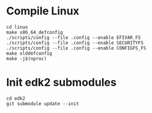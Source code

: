 # Compile Linux

```shell
cd linux
make x86_64_defconfig
./scripts/config --file .config --enable EFIVAR_FS
./scripts/config --file .config --enable SECURITYFS
./scripts/config --file .config --enable CONFIGFS_FS
make olddefconfig
make -j$(nproc)
```

# Init edk2 submodules

```shell
cd edk2
git submodule update --init
```
